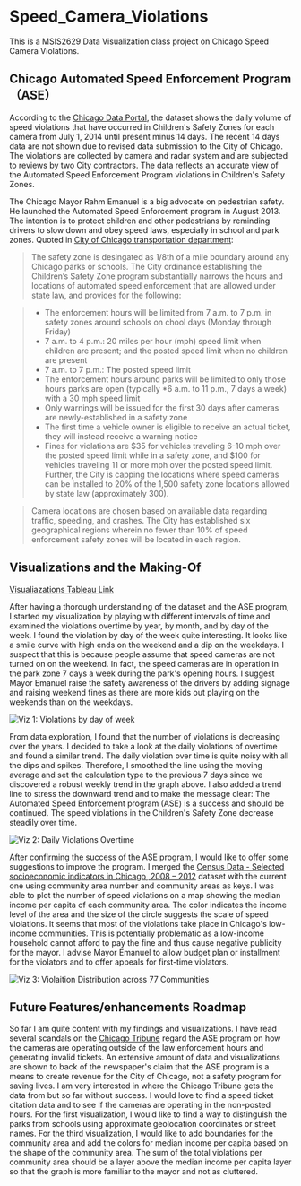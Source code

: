 # Speed_Camera_Violations
This is a MSIS2629 Data Visualization class project on Chicago Speed Camera Violations. 

## Chicago Automated Speed Enforcement Program（ASE）
According to the [Chicago Data Portal](https://data.cityofchicago.org/Transportation/Speed-Camera-Violations/gncf-3xbx), the dataset shows the daily volume of speed violations that have occurred in Children's Safety Zones for each camera from July 1, 2014 until present minus 14 days. The recent 14 days data are not shown due to revised data submission to the City of Chicago. The violations are collected by camera and radar system and are subjected to reviews by two City contractors. The data reflects an accurate view of the Automated Speed Enforcement Program violations in Children's Safety Zones. 

The Chicago Mayor Rahm Emanuel is a big advocate on pedestrian safety. He launched the Automated Speed Enforcement program in August 2013. The intention is to protect children and other pedestrians by reminding drivers to slow down and obey speed laws, especially in school and park zones. Quoted in [City of Chicago transportation department](https://www.chicago.gov/city/en/depts/cdot/supp_info/children_s_safetyzoneporgramautomaticspeedenforcement.html):
> The safety zone is desingated as 1/8th of a mile boundary around any Chicago parks or schools. The City ordinance establishing the Children’s Safety Zone program substantially narrows the hours and locations of automated speed enforcement that are allowed under state law, and provides for the following:

> * The enforcement hours will be limited from 7 a.m. to 7 p.m. in safety zones around schools on chool days (Monday through Friday)
>  * 7 a.m. to 4 p.m.: 20 miles per hour (mph) speed limit when children are present; and the posted speed limit when no children are present
>  * 7 a.m. to 7 p.m.: The posted speed limit
> * The enforcement hours around parks will be limited to only those hours parks are open (typically *6 a.m. to 11 p.m., 7 days a week) with a 30 mph speed limit
> * Only warnings will be issued for the first 30 days after cameras are newly-established in a safety zone
> * The first time a vehicle owner is eligible to receive an actual ticket, they will instead receive a warning notice
> * Fines for violations are $35 for vehicles traveling 6-10 mph over the posted speed limit while in a safety zone, and $100 for vehicles traveling 11 or more mph over the posted speed limit.  
> Further, the City is capping the locations where speed cameras can be installed to 20% of the 1,500 safety zone locations allowed by state law (approximately 300). 

> Camera locations are chosen based on available data regarding traffic, speeding, and crashes.  The City has established six geographical regions wherein no fewer than 10% of speed enforcement safety zones will be located in each region.




## Visualizations and the Making-Of
[Visualiazations Tableau Link](https://public.tableau.com/profile/maria7939#!/vizhome/Version13VizforMayor/Sheet2)


After having a thorough understanding of the dataset and the ASE program, I started my visualization by playing with different intervals of time and examined the violations overtime by year, by month, and by day of the week. I found the violation by day of the week quite interesting. It looks like a smile curve with high ends on the weekend and a dip on the weekdays. I suspect that this is because people assume that speed cameras are not turned on on the weekend. In fact, the speed cameras are in operation in the park zone 7 days a week during the park's opening hours. I suggest Mayor Emanuel raise the safety awareness of the drivers by adding signage and raising weekend fines as there are more kids out playing on the weekends than on the weekdays. 

![Viz 1: Violations by day of week](https://github.com/jymhe120/Speed_Camera_Violations/blob/master/Violations%20by%20Day%20of%20Week.png)


From data exploration, I found that the number of violations is decreasing over the years. I decided to take a look at the daily violations of overtime and found a similar trend. The daily violation over time is quite noisy with all the dips and spikes. Therefore, I smoothed the line using the moving average and set the calculation type to the previous 7 days since we discovered a robust weekly trend in the graph above. I also added a trend line to stress the downward trend and to make the message clear: The Automated Speed Enforcement program (ASE) is a success and should be continued. The speed violations in the Children's Safety Zone decrease steadily over time. 


![Viz 2: Daily Violations Overtime](https://github.com/jymhe120/Speed_Camera_Violations/blob/master/Daily%20Violations%20Overtime.png)


After confirming the success of the ASE program, I would like to offer some suggestions to improve the program. I merged the [Census Data - Selected socioeconomic indicators in Chicago, 2008 – 2012](https://data.cityofchicago.org/Health-Human-Services/Census-Data-Selected-socioeconomic-indicators-in-C/kn9c-c2s2) dataset with the current one using community area number and community areas as keys. I was able to plot the number of speed violations on a map showing the median income per capita of each community area. The color indicates the income level of the area and the size of the circle suggests the scale of speed violations. It seems that most of the violations take place in Chicago's low-income communities. This is potentially problematic as a low-income household cannot afford to pay the fine and thus cause negative publicity for the mayor. I advise Mayor Emanuel to allow budget plan or installment for the violators and to offer appeals for first-time violators.

![Viz 3: Violaition Distribution across 77 Communities ](https://github.com/jymhe120/Speed_Camera_Violations/blob/master/Violation%20Distribution%20across%2077%20Communities.png)




## Future Features/enhancements Roadmap
So far I am quite content with my findings and visualizations. I have read several scandals on the [Chicago Tribune](http://apps.chicagotribune.com/news/local/chicago-speed-camera-tickets/) regard the ASE program on how the cameras are operating outside of the law enforcement hours and generating invalid tickets. An extensive amount of data and visualizations are shown to back of the newspaper's claim that the ASE program is a means to create revenue for the City of Chicago, not a safety program for saving lives. I am very interested in where the Chicago Tribune gets the data from but so far without success. I would love to find a speed ticket citation data and to see if the cameras are operating in the non-posted hours. For the first visualization, I would like to find a way to distinguish the parks from schools using approximate geolocation coordinates or street names. For the third visualization, I would like to add boundaries for the community area and add the colors for median income per capita based on the shape of the community area. The sum of the total violations per community area should be a layer above the median income per capita layer so that the graph is more familiar to the mayor and not as cluttered.


